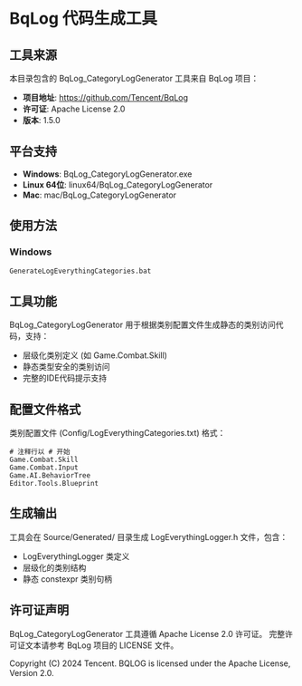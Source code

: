 # BqLog 代码生成工具

## 工具来源
本目录包含的 BqLog_CategoryLogGenerator 工具来自 BqLog 项目：
- **项目地址**: https://github.com/Tencent/BqLog
- **许可证**: Apache License 2.0
- **版本**: 1.5.0

## 平台支持
- **Windows**: BqLog_CategoryLogGenerator.exe
- **Linux 64位**: linux64/BqLog_CategoryLogGenerator
- **Mac**: mac/BqLog_CategoryLogGenerator

## 使用方法

### Windows
```cmd
GenerateLogEverythingCategories.bat
```

## 工具功能
BqLog_CategoryLogGenerator 用于根据类别配置文件生成静态的类别访问代码，支持：
- 层级化类别定义 (如 Game.Combat.Skill)
- 静态类型安全的类别访问
- 完整的IDE代码提示支持

## 配置文件格式
类别配置文件 (Config/LogEverythingCategories.txt) 格式：
```
# 注释行以 # 开始
Game.Combat.Skill
Game.Combat.Input
Game.AI.BehaviorTree
Editor.Tools.Blueprint
```

## 生成输出
工具会在 Source/Generated/ 目录生成 LogEverythingLogger.h 文件，包含：
- LogEverythingLogger 类定义
- 层级化的类别结构
- 静态 constexpr 类别句柄

## 许可证声明
BqLog_CategoryLogGenerator 工具遵循 Apache License 2.0 许可证。
完整许可证文本请参考 BqLog 项目的 LICENSE 文件。

Copyright (C) 2024 Tencent.
BQLOG is licensed under the Apache License, Version 2.0.